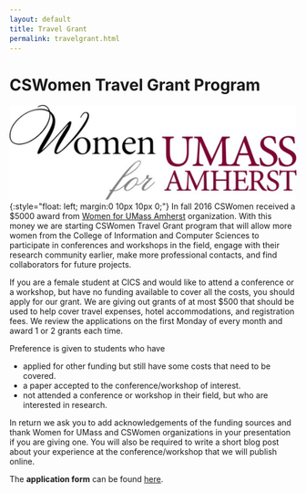 ```yaml
---
layout: default
title: Travel Grant
permalink: travelgrant.html
---
```


# CSWomen Travel Grant Program
![WFUM logo](/images/WFUMlogo.png){:style="float: left; margin:0 10px 10px 0;"}
In fall 2016 CSWomen received a $5000 award from [Women for UMass Amherst](http://www.umass.edu/wfum/) organization. With this money we are starting CSWomen Travel Grant program that will allow more women from the College of Information and Computer Sciences to participate in conferences and workshops in the field, engage with their research community earlier, make more professional contacts, and find collaborators for future projects.

If you are a female student at CICS and would like to attend a conference or a workshop, but have no funding available to cover all the costs, you should apply for our grant. We are giving out grants of at most $500 that should be used to help cover travel expenses, hotel accommodations, and registration fees. We review the applications on the first Monday of every month and award 1 or 2 grants each time.

Preference is given to students who have

  - applied for other funding but still have some costs that need to be covered.
  - a paper accepted to the conference/workshop of interest.
  - not attended a conference or workshop in their field, but who are interested in research.

In return we ask you to add acknowledgements of the funding sources and thank Women for UMass and CSWomen organizations in your presentation if you are giving one. You will also be required to write a short blog post about your experience at the conference/workshop that we will publish online.

The **application form** can be found [here](https://goo.gl/forms/Q2jBSOuinchZfyEk2).
